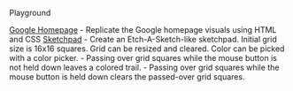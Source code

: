 Playground

[Google Homepage](https://nomyummi.github.io/playground/google-homepage) 
    - Replicate the Google homepage visuals using HTML and CSS
[Sketchpad](https://nomyummi.github.io/playground/sketchpad) 
    - Create an Etch-A-Sketch-like sketchpad. Initial grid size is 16x16 squares. Grid can be resized and cleared. Color can be picked with a color picker.
    - Passing over grid squares while the mouse button is not held down leaves a colored trail. 
    - Passing over grid squares while the mouse button is held down clears the passed-over grid squares.